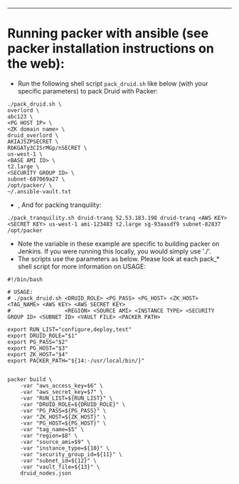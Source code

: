 ---

# Running packer with ansible (see packer installation instructions on the web):

* Run the following shell script `pack_druid.sh` like below (with your specific parameters) to pack Druid with Packer:

```
./pack_druid.sh \
overlord \
abc123 \
<PG HOST IP> \
<ZK domain name> \
druid_overlord \
AKIAJ5ZPSECRET \
RbKGATy3CISrMGp/nSECRET \
us-west-1 \
<BASE AMI ID> \
t2.large \
<SECURITY GROUP ID> \
subnet-687069a27 \
/opt/packer/ \
~/.ansible-vault.txt
```

* , And for packing tranquility:

`
./pack_tranquility.sh druid-tranq 52.53.183.198 druid-tranq <AWS KEY> <SECRET KEY> us-west-1 ami-123483 t2.large sg-93aasdf9 subnet-82837 /opt/packer
`

* Note the <PACKER PATH> variable in these example are specific to building packer on Jenkins.  If you were running this locally, you would simply use './'.
* The scripts use the parameters as below.  Please look at each pack_* shell script for more information on USAGE:

```
#!/bin/bash
 
# USAGE:
# ./pack_druid.sh <DRUID_ROLE> <PG_PASS> <PG_HOST> <ZK_HOST> <TAG_NAME> <AWS KEY> <AWS SECRET KEY> 
#                 <REGION> <SOURCE AMI> <INSTANCE TYPE> <SECURITY GROUP ID> <SUBNET ID> <VAULT FILE> <PACKER PATH>

export RUN_LIST="configure,deploy,test"
export DRUID_ROLE="$1"
export PG_PASS="$2"
export PG_HOST="$3"
export ZK_HOST="$4"
export PACKER_PATH="${14:-/usr/local/bin/}"


packer build \
    -var "aws_access_key=$6" \
    -var "aws_secret_key=$7" \
    -var "RUN_LIST=${RUN_LIST}" \
    -var "DRUID_ROLE=${DRUID_ROLE}" \
    -var "PG_PASS=${PG_PASS}" \
    -var "ZK_HOST=${ZK_HOST}" \
    -var "PG_HOST=${PG_HOST}" \
    -var "tag_name=$5" \
    -var "region=$8" \
    -var "source_ami=$9" \
    -var "instance_type=${10}" \
    -var "security_group_id=${11}" \
    -var "subnet_id=${12}" \
    -var "vault_file=${13}" \
    druid_nodes.json
```
